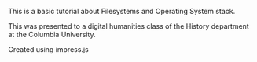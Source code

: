 This is a basic tutorial about Filesystems and Operating System stack.

This was presented to a digital humanities class of the History department at the Columbia University. 

Created using impress.js